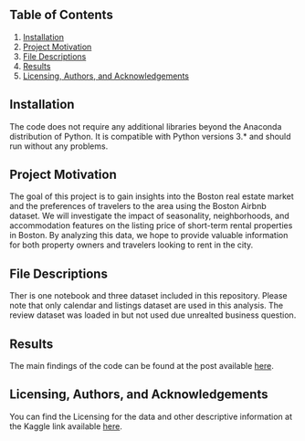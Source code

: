 ## Table of Contents
1. [Installation](#installation)
2. [Project Motivation](#project-motivation)
3. [File Descriptions](#file-descriptions)
4. [Results](#results)
5. [Licensing, Authors, and Acknowledgements](#licensing-authors-and-acknowledgements)

## Installation

The code does not require any additional libraries beyond the Anaconda distribution of Python. It is compatible with Python versions 3.* and should run without any problems.

## Project Motivation
The goal of this project is to gain insights into the Boston real estate market and the preferences of travelers to the area using the Boston Airbnb dataset. We will investigate the impact of seasonality, neighborhoods, and accommodation features on the listing price of short-term rental properties in Boston. By analyzing this data, we hope to provide valuable information for both property owners and travelers looking to rent in the city.

## File Descriptions
Ther is one notebook and three dataset included in this repository. Please note that only calendar and listings dataset are used in this analysis. The review dataset was loaded in but not used due unrealted business question.

## Results
The main findings of the code can be found at the post available [here](https://medium.com/@thomashei0828/how-much-can-you-earn-from-the-boston-airbnb-market-e0146c7db108).

## Licensing, Authors, and Acknowledgements
You can find the Licensing for the data and other descriptive information at the Kaggle link available [here](https://www.kaggle.com/datasets/airbnb/boston). 
